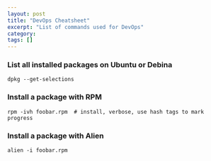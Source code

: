 ```yaml
---
layout: post
title: "DevOps Cheatsheet"
excerpt: "List of commands used for DevOps"
category: 
tags: []
---
```


### List all installed packages on Ubuntu or Debina
    dpkg --get-selections

### Install a package with RPM
    rpm -ivh foobar.rpm  # install, verbose, use hash tags to mark progress

### Install a package with Alien
    alien -i foobar.rpm
